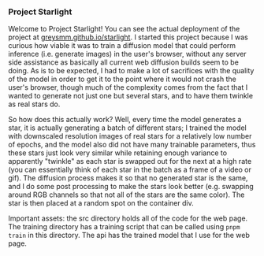 ### Project Starlight

Welcome to Project Starlight! You can see the actual deployment of the project at [greysmm.github.io/starlight](greysmm.github.io/starlight). I started this project because I was curious how viable it was to train a diffusion model that could perform inference (i.e. generate images) in the user's browser, without any server side assistance as basically all current web diffusion builds seem to be doing. As is to be expected, I had to make a lot of sacrifices with the quality of the model in order to get it to the point where it would not crash the user's browser, though much of the complexity comes from the fact that I wanted to generate not just one but several stars, and to have them twinkle as real stars do.

So how does this actually work? Well, every time the model generates a star, it is actually generating a batch of different stars; I trained the model with downscaled resolution images of real stars for a relatively low number of epochs, and the model also did not have many trainable parameters, thus these stars just look very similar while retaining enough variance to apparently "twinkle" as each star is swapped out for the next at a high rate (you can essentially think of each star in the batch as a frame of a video or gif). The diffusion process makes it so that no generated star is the same, and I do some post processing to make the stars look better (e.g. swapping around RGB channels so that not all of the stars are the same color). The star is then placed at a random spot on the container div.

Important assets: the src directory holds all of the code for the web page. The training directory has a training script that can be called using `pnpm train` in this directory. The api has the trained model that I use for the web page.